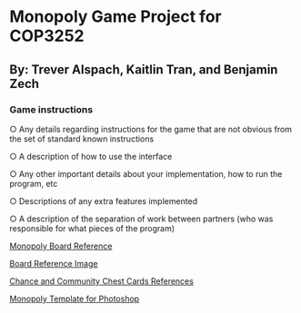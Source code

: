 # Monopoly Game Project for COP3252
## By: Trever Alspach, Kaitlin Tran, and Benjamin Zech

### Game instructions

○ Any details regarding instructions for the game that are not obvious from the set of
standard known instructions

○ A description of how to use the interface

○ Any other important details about your implementation, how to run the program, etc

○ Descriptions of any extra features implemented

○ A description of the separation of work between partners (who was responsible for what
pieces of the program)

[Monopoly Board Reference](https://www.amazon.com/Hasbro-00009-482-Monopoly-Board/dp/B00CV5PN2W)

[Board Reference Image](SampleMonopolyBoard.jpg)

[Chance and Community Chest Cards References](https://www.monopolyland.com/list-monopoly-chance-community-chest-cards/)

[Monopoly Template for Photoshop](https://bradfrost.com/blog/post/monopoly-photoshop-template/)
